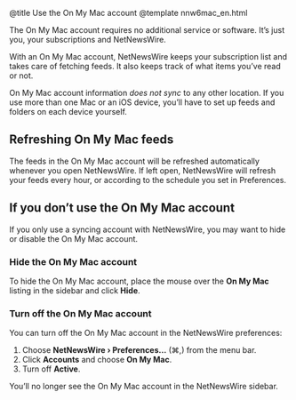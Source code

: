 @title Use the On My Mac account
@template nnw6mac_en.html

The On My Mac account requires no additional service or software. It’s just you, your subscriptions and NetNewsWire.

With an On My Mac account, NetNewsWire keeps your subscription list and takes care of fetching feeds. It also keeps track of what items you’ve read or not.

On My Mac account information *does not sync* to any other location. If you use more than one Mac or an iOS device, you’ll have to set up feeds and folders on each device yourself.


Refreshing On My Mac feeds
--------------------------

The feeds in the On My Mac account will be refreshed automatically whenever you open NetNewsWire. If left open, NetNewsWire will refresh your feeds every hour, or according to the schedule you set in Preferences.


If you don’t use the On My Mac account
--------------------------------------

If you only use a syncing account with NetNewsWire, you may want to hide or disable the On My Mac account.


### Hide the On My Mac account

To hide the On My Mac account, place the mouse over the **On My Mac** listing in the sidebar and click **Hide**.


### Turn off the On My Mac account

You can turn off the On My Mac account in the NetNewsWire preferences:

1. Choose **NetNewsWire › Preferences…** (⌘,) from the menu bar.
2. Click **Accounts** and choose **On My Mac**.
3. Turn off **Active**.

You’ll no longer see the On My Mac account in the NetNewsWire sidebar.
